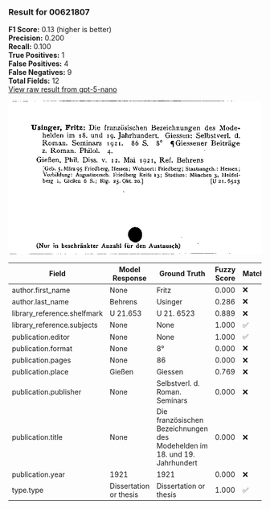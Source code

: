 ### Result for 00621807
**F1 Score:** 0.13 (higher is better)<br>**Precision:** 0.200<br>**Recall:** 0.100<br>**True Positives:** 1<br>**False Positives:** 4<br>**False Negatives:** 9<br>**Total Fields:** 12<br>[View raw result from gpt-5-nano](https://github.com/RISE-UNIBAS/humanities_data_benchmark/blob/main/results/2025-10-01/T0167/request_T0167_00621807.json)

<img src="https://github.com/RISE-UNIBAS/humanities_data_benchmark/blob/main/benchmarks/zettelkatalog/images/00621807.jpg?raw=true" alt="00621807" width="600px">

| Field | Model Response | Ground Truth | Fuzzy Score | Match |
|-------|----------------|--------------|-------------|-------|
| author.first_name | None | Fritz | 0.000 | ❌ |
| author.last_name | Behrens | Usinger | 0.286 | ❌ |
| library_reference.shelfmark | U 21.653 | U 21. 6523 | 0.889 | ❌ |
| library_reference.subjects | None | None | 1.000 | ✅ |
| publication.editor | None | None | 1.000 | ✅ |
| publication.format | None | 8° | 0.000 | ❌ |
| publication.pages | None | 86 | 0.000 | ❌ |
| publication.place | Gießen | Giessen | 0.769 | ❌ |
| publication.publisher | None | Selbstverl. d. Roman. Seminars | 0.000 | ❌ |
| publication.title | None | Die französischen Bezeichnungen des Modehelden im 18. und 19. Jahrhundert | 0.000 | ❌ |
| publication.year | 1921 | 1921 | 0.000 | ❌ |
| type.type | Dissertation or thesis | Dissertation or thesis | 1.000 | ✅ |
